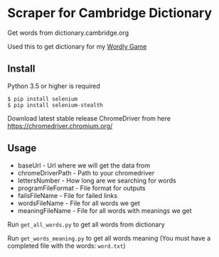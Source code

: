 # Scraper for Cambridge Dictionary

Get words from dictionary.cambridge.org

Used this to get dictionary for my [Wordly Game](https://github.com/Carapacik/WordlyPlus)

## Install
Python 3.5 or higher is required
```
$ pip install selenium
$ pip install selenium-stealth
```
Download latest stable release ChromeDriver from here 
https://chromedriver.chromium.org/

## Usage
- baseUrl - Url where we will get the data from
- chromeDriverPath - Path to your chromedriver
- lettersNumber - How long are we searching for words
- programFileFormat - File format for outputs
- failsFileName - File for failed links
- wordsFileName - File for all words we get
- meaningFileName - File for all words with meanings we get 

Run `get_all_words.py` to get all words from dictionary

Run `get_words_meaning.py` to get all words meaning (You must have a completed file with the words: `word.txt`)
